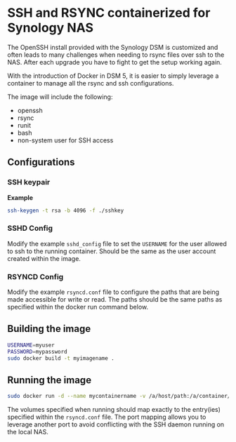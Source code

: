 # SSH and RSYNC containerized for Synology NAS

The OpenSSH install provided with the Synology DSM is customized and often leads to many challenges when needing to rsync files over ssh to the NAS. After each upgrade you have to fight to get the setup working again.

With the introduction of Docker in DSM 5, it is easier to simply leverage a container to manage all the rsync and ssh configurations.

The image will include the following:

- openssh
- rsync
- runit
- bash
- non-system user for SSH access

## Configurations

### SSH keypair

**Example**

```bash
ssh-keygen -t rsa -b 4096 -f ./sshkey
```


### SSHD Config

Modify the example `sshd_config` file to set the `USERNAME` for the user allowed to ssh to the running container. Should be the same as the user account created within the image.


### RSYNCD Config

Modify the example `rsyncd.conf` file to configure the paths that are being made accessible for write or read. The paths should be the same paths as specified within the docker run command below.


## Building the image

```bash
USERNAME=myuser
PASSWORD=mypassword
sudo docker build -t myimagename .
```


## Running the image

```bash
sudo docker run -d --name mycontainername -v /a/host/path:/a/container/path -p "2222:22" myimagename
```

The volumes specified when running should map exactly to the entry(ies) specified within the `rsyncd.conf` file. The port mapping allows you to leverage another port to avoid conflicting with the SSH daemon running on the local NAS.


